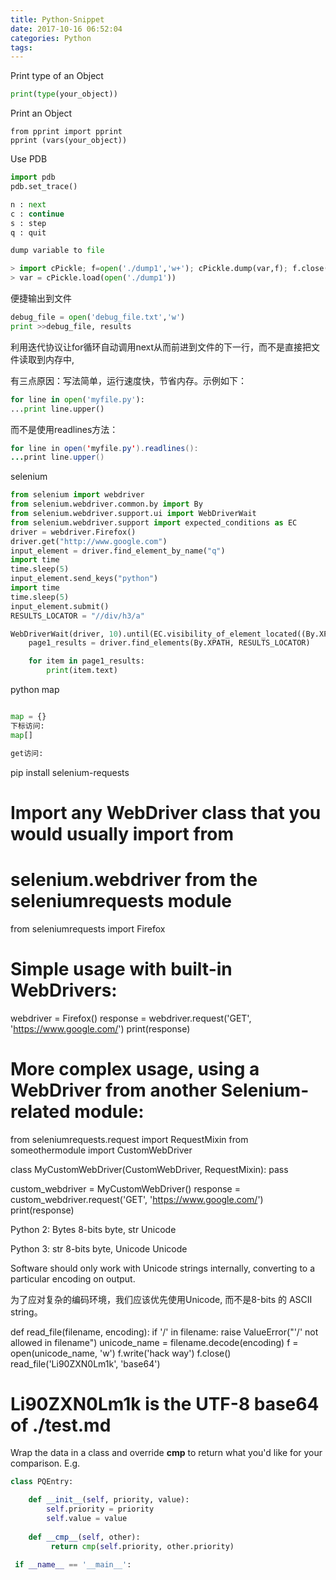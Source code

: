 ```yaml
---
title: Python-Snippet
date: 2017-10-16 06:52:04
categories: Python
tags:
---
```


Print type of an Object

```python
print(type(your_object))
```
Print an Object
```pyton
from pprint import pprint
pprint (vars(your_object))
```
Use PDB
```python
import pdb
pdb.set_trace()

n : next
c : continue
s : step
q : quit

dump variable to file

> import cPickle; f=open('./dump1','w+'); cPickle.dump(var,f); f.close()
> var = cPickle.load(open('./dump1'))

```
便捷输出到文件
```python
debug_file = open('debug_file.txt','w')
print >>debug_file, results
```

利用迭代协议让for循环自动调用next从而前进到文件的下一行，而不是直接把文件读取到内存中,

有三点原因：写法简单，运行速度快，节省内存。示例如下：
```python
for line in open('myfile.py'):
...print line.upper()
```
而不是使用readlines方法：
```java
for line in open('myfile.py').readlines():
...print line.upper()
```


selenium
```python
from selenium import webdriver
from selenium.webdriver.common.by import By
from selenium.webdriver.support.ui import WebDriverWait
from selenium.webdriver.support import expected_conditions as EC
driver = webdriver.Firefox()
driver.get("http://www.google.com")
input_element = driver.find_element_by_name("q")
import time
time.sleep(5)  
input_element.send_keys("python")
import time
time.sleep(5)
input_element.submit()
RESULTS_LOCATOR = "//div/h3/a"

WebDriverWait(driver, 10).until(EC.visibility_of_element_located((By.XPATH, RESULTS_LOCATOR)))
    page1_results = driver.find_elements(By.XPATH, RESULTS_LOCATOR)

    for item in page1_results:
    	print(item.text)
```


python map
```Python

map = {}
下标访问:
map[]

get访问:


```
pip install selenium-requests

# Import any WebDriver class that you would usually import from
# selenium.webdriver from the seleniumrequests module
from seleniumrequests import Firefox

# Simple usage with built-in WebDrivers:
webdriver = Firefox()
response = webdriver.request('GET', 'https://www.google.com/')
print(response)


# More complex usage, using a WebDriver from another Selenium-related module:
from seleniumrequests.request import RequestMixin
from someothermodule import CustomWebDriver


class MyCustomWebDriver(CustomWebDriver, RequestMixin):
    pass


custom_webdriver = MyCustomWebDriver()
response = custom_webdriver.request('GET', 'https://www.google.com/')
print(response)


Python 2: Bytes 8-bits byte, str Unicode

Python 3: str 8-bits byte,  Unicode Unicode



Software should only work with Unicode strings internally, converting to a particular encoding on output.



为了应对复杂的编码环境，我们应该优先使用Unicode,  而不是8-bits 的 ASCII string。 



def read_file(filename, encoding):
    if '/' in filename:
        raise ValueError("'/' not allowed in filename")
    unicode_name = filename.decode(encoding)
    f = open(unicode_name, 'w')
    f.write('hack way')
    f.close()
read_file('Li90ZXN0Lm1k', 'base64')
# Li90ZXN0Lm1k is the UTF-8 base64 of ./test.md





Wrap the data in a class and override __cmp__ to return what you'd like for your comparison. E.g.
```python
class PQEntry:

    def __init__(self, priority, value):
        self.priority = priority
        self.value = value    
    
    def __cmp__(self, other):
         return cmp(self.priority, other.priority)
         
 if __name__ == '__main__':
```
